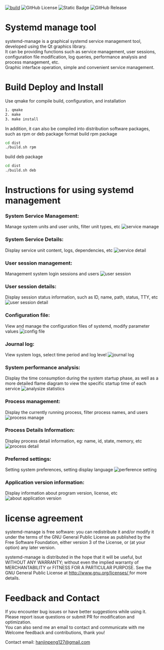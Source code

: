 [![build](https://github.com/prownd/systemd-manage/actions/workflows/main.yml/badge.svg)](https://github.com/prownd/systemd-manage/actions/workflows/main.yml)
![GitHub License](https://img.shields.io/github/license/prownd/systemd-manage)
![Static Badge](https://img.shields.io/badge/qt-%3E%3D5-green)
![GitHub Release](https://img.shields.io/github/v/release/prownd/systemd-manage)

# Systemd manage tool
systemd-manage is a graphical systemd service management tool, developed using the Qt graphics library.  
It can be providing functions such as service management, user sessions, configuration file modification, log queries, performance analysis and process management, etc.  
Graphic interface operation, simple and convenient service management.

# Build Deploy and Install
Use qmake for compile build, configuration, and installation

```bash
1. qmake
2. make
3. make install
```

In addition, it can also be compiled into distribution software packages, such as rpm or deb package format
build rpm package
```bash
cd dist
./build.sh rpm
```

build deb package
```bash
cd dist
./build.sh deb
```

# Instructions for using systemd management
### System Service Management:
Manage system units and user units, filter unit types, etc
![service manage](./images/en/service-manage-view-1.png "systemd service unit manage")

### System Service Details:
Display service unit content, logs, dependencies, etc
![service detail](images/en/service-detail-view-1.png "service unit detail")

### User session management:
Management system login sessions and users
![user session](images/en/user-session-view-1.png "user session info")

### User session details:
Display session status information, such as ID, name, path, status, TTY, etc
![user session detail](images/en/user-session-detail-1.png "show user session detail")

### Configuration file:
View and manage the configuration files of systemd, modify parameter values
![config file](images/en/config-file-view-1.png "config file info")

### Journal log:
View system logs, select time period and log level
![journal log](images/en/journal-log-view-1.png "show journal log")

### System performance analysis:
Display the time consumption during the system startup phase, as well as a more detailed flame diagram to view the specific startup time of each service
![analysize statistics](images/en/analysize-statistics-view-1.png "systemd performance analysize statistics")

### Process management:
Display the currently running process, filter process names, and users
![process manage](images/en/process-manage-view-1.png "process management")

### Process Details Information:
Display process detail information, eg: name, id, state, memory, etc
![process detail](images/en/process-detail-view-1.png "process detail information")

### Preferred settings:
Setting system preferences, setting display language
![perference setting](images/en/setting-view-1.png "program perference setting")

### Application version information:
Display information about program version, license, etc
![about application version](images/en/about-view-1.png "abuot version info")

# license agreement
systemd-manage is free software: you can redistribute it and/or modify it under the terms of the GNU General Public License as published by the Free Software Foundation, either version 3 of the License, or (at your option) any later version.

systemd-manage is distributed in the hope that it will be useful, but WITHOUT ANY WARRANTY; without even the implied warranty of MERCHANTABILITY or FITNESS FOR A PARTICULAR PURPOSE. See the GNU General Public License at [ http://www.gnu.org/licenses/ ]( http://www.gnu.org/licenses/ ) for more details.

# Feedback and Contact
If you encounter bug issues or have better suggestions while using it.  
Please report issue questions or submit PR for modification and optimization.  
You can also send me an email to contact and communicate with me  
Welcome feedback and contributions, thank you!

Contact email:  [hanjinpeng127@gmail.com](mailto:hanjinpeng127@gmail.com)
